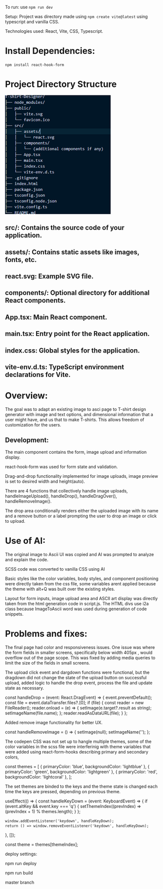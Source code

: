 To run: use `npm run dev`


Setup: Project was directory made using `npm create vite@latest` using typescript and vanilla CSS.

Technologies used: React, Vite, CSS, Typescript.



# Install Dependencies:

`npm install react-hook-form`

# Project Directory Structure


![Project Structure tree](image.png)

## src/: Contains the source code of your application.
## assets/: Contains static assets like images, fonts, etc.
## react.svg: Example SVG file.
## components/: Optional directory for additional React components.
## App.tsx: Main React component.
## main.tsx: Entry point for the React application.
## index.css: Global styles for the application.
## vite-env.d.ts: TypeScript environment declarations for Vite.


# Overview:

The goal was to adapt an existing image to asci page to T-shirt design generator with image and text options, and dimensional information that a user might have, and us that to make T-shirts. This allows freedom of customization for the users.

## Development:

The main component contains the form, image upload and information display.

react-hook-form was used for form state and validation.

Drag-and-drop functionality implemented for image uploads, image preview is set to desired width and height(auto).

There are 4 functions that collectively handle image uploads, handleImageUpload(), handleDrop(), handleDragOver(), handleRemoveImage(). 

The drop area conditionally renders either the uploaded image with its name and a remove button or a label prompting the user to drop an image or click to upload.


# Use of AI: 

The original image to Ascii UI was copied and AI was prompted to analyze and explain the code.

SCSS code was converted to vanilla CSS using AI

Basic styles like the color variables, body styles, and component positioning were directly taken from the css file, some variables arent applied because the theme with alt+Q was built over the existing styles.

Layout for form inputs, image upload area and ASCII art display was directly taken from the html generation code in script.js. The HTML divs use i2a class because ImageToAscii word was used during generation of code snippets.



# Problems and fixes:

The final page had color and responsiveness issues. One issue was where the form fields in smaller screens, specifically below width 405px , would overflow out of the page scope. This was fixed by adding media queries to limit the size of the fields in small screens.

The upload click event and dargdown functions were functional, but the dragdown did not change the state of the upload button on successful upload, added logic to handle the drop event, process the file and update state as necessary.

const handleDrop = (event: React.DragEvent<HTMLDivElement>) => {
  event.preventDefault();
  const file = event.dataTransfer.files?.[0];
  if (file) {
    const reader = new FileReader();
    reader.onload = (e) => {
      setImage(e.target?.result as string);
      setImageName(file.name);
    };
    reader.readAsDataURL(file);
  }
};


Added remove image functionality for better UX.

const handleRemoveImage = () => {
  setImage(null);
  setImageName('');
};

The codepen CSS was not set up to hangle multiple themes, some of the color variables in the scss file were interferinig with theme variables that were added using react-form-hooks describing primary and secondary colors, 

const themes = [
  { primaryColor: 'blue', backgroundColor: 'lightblue' },
  { primaryColor: 'green', backgroundColor: 'lightgreen' },
  { primaryColor: 'red', backgroundColor: 'lightcoral' },
];

The set themes are binded to the keys and the theme state is changed each time the keys are pressed, depending on previous theme.

useEffect(() => {
    const handleKeyDown = (event: KeyboardEvent) => {
      if (event.altKey && event.key === 'q') {
        setThemeIndex((prevIndex) => (prevIndex + 1) % themes.length);
      }
    };

    window.addEventListener('keydown', handleKeyDown);
    return () => window.removeEventListener('keydown', handleKeyDown);
  }, []);

  const theme = themes[themeIndex];



deploy settings: 

npm run deploy

npm run build 

master branch